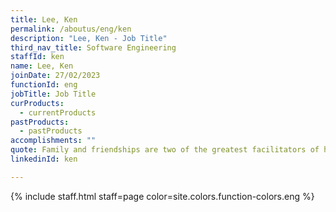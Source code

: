 ```yaml
---
title: Lee, Ken
permalink: /aboutus/eng/ken
description: "Lee, Ken - Job Title"
third_nav_title: Software Engineering
staffId: ken
name: Lee, Ken
joinDate: 27/02/2023
functionId: eng
jobTitle: Job Title
curProducts:
  - currentProducts
pastProducts:
  - pastProducts
accomplishments: ""
quote: Family and friendships are two of the greatest facilitators of happiness.
linkedinId: ken

---
```


{% include staff.html staff=page color=site.colors.function-colors.eng %}
